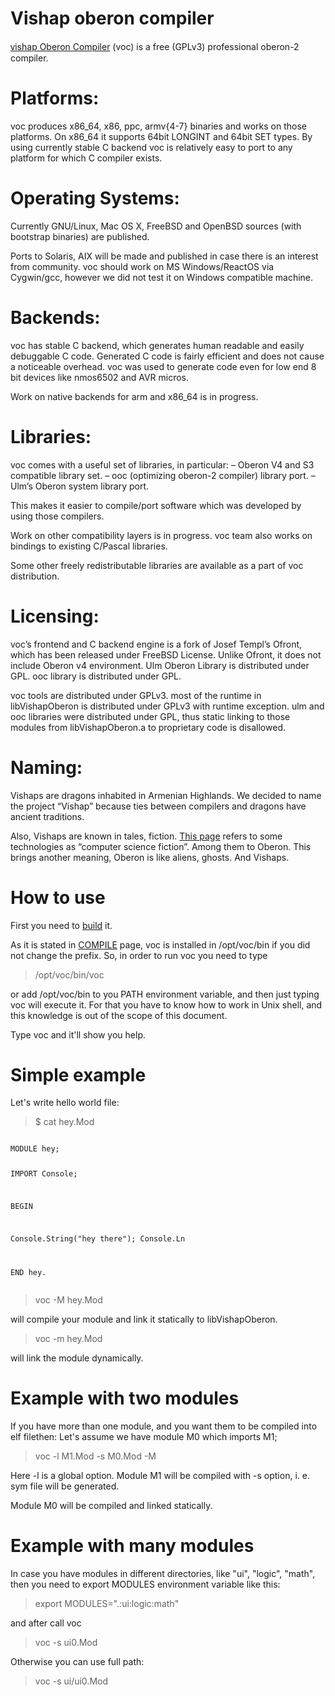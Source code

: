 
Vishap oberon compiler
======================

[ⱱishap Oberon Compiler](http://oberon.vishap.am) (voc) is a free (GPLv3) professional oberon-2 compiler.

Platforms:
=========
voc produces x86_64, x86, ppc, armv{4-7} binaries and works on those platforms.
On x86_64 it supports 64bit LONGINT and 64bit SET types.
By using currently stable C backend voc is relatively easy to port to any platform for which C compiler exists.

Operating Systems:
==================
Currently GNU/Linux, Mac OS X, FreeBSD and OpenBSD sources (with bootstrap binaries) are published.

Ports to Solaris, AIX will be made and published in case there is an interest from community.
voc should work on MS Windows/ReactOS via Cygwin/gcc, however we did not test it on Windows compatible machine.

Backends:
=========
voc has stable C backend, which generates human readable and easily debuggable C code.
Generated C code is fairly efficient and does not cause a noticeable overhead. voc was used to generate code even for low end 8 bit devices like nmos6502 and AVR micros.

Work on native backends for arm and x86_64 is in progress.

Libraries:
==========
voc comes with a useful set of libraries, in particular:
– Oberon V4 and S3 compatible library set.
– ooc (optimizing oberon-2 compiler) library port.
– Ulm’s Oberon system library port.

This makes it easier to compile/port software which was developed by using those compilers.

Work on other compatibility layers is in progress.
voc team also works on bindings to existing C/Pascal libraries.

Some other freely redistributable libraries are available as a part of voc distribution.

Licensing:
==========
voc’s frontend and C backend engine is a fork of Josef Templ’s Ofront, which has been released under FreeBSD License. Unlike Ofront, it does not include Oberon v4 environment.
Ulm Oberon Library is distributed under GPL.
ooc library is distributed under GPL.

voc tools are distributed under GPLv3.
most of the runtime in libVishapOberon is distributed under GPLv3 with runtime exception.
ulm and ooc libraries were distributed under GPL, thus static linking to those modules from libVishapOberon.a to proprietary code is disallowed.

Naming:
=======
Vishaps are dragons inhabited in Armenian Highlands.
We decided to name the project “Vishap” because ties between compilers and dragons have ancient traditions.

Also, Vishaps are known in tales, fiction. [This page](http://blog.fogus.me/2015/04/27/six-works-of-computer-science-fiction/) refers to some technologies as “computer science fiction”. Among them to Oberon. This brings another meaning, Oberon is like aliens, ghosts. And Vishaps.


How to use
==========

First you need to [build](https://github.com/norayr/voc/blob/master/COMPILE) it.

As it is stated in [COMPILE](https://github.com/norayr/voc/blob/master/COMPILE) page, voc is installed in /opt/voc/bin if you did not change the prefix.
So, in order to run voc you need to type 

>/opt/voc/bin/voc

or add /opt/voc/bin to you PATH environment variable, and then just typing voc will execute it. For that you have to know how to work in Unix shell, and this knowledge is out of the scope of this document.

Type voc and it'll show you help.

Simple example
============

Let's write hello world file:

>$ cat hey.Mod

<code>
MODULE hey;  

  IMPORT Console;  

BEGIN  

  Console.String("hey there"); Console.Ln  

END hey.  
</code>

>voc -M hey.Mod

will compile your module and link it statically to libVishapOberon.

>voc -m hey.Mod

will link the module dynamically.

Example with two modules
====================

If you have more than one module, and you want them to be compiled into elf filethen:
Let's assume we have module M0 which imports M1;

>voc -l M1.Mod -s M0.Mod -M

Here -l is a global option.
Module M1 will be compiled with -s option, i. e. sym file will be generated.

Module M0 will be compiled and linked statically.

Example with many modules
======================

In case you have modules in different directories, like "ui", "logic", "math", then you need to export MODULES environment variable like this:

>export MODULES=".:ui:logic:math"

and after call voc

>voc -s ui0.Mod

Otherwise you can use full path:

>voc -s ui/ui0.Mod


